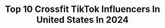 ---
title: Top 10 Crossfit TikTok Influencers In United States In 2024
description: >-
  Find top crossfit TikTok influencers in United States in 2024. Most popular hashtags: #crossfit #fyp #fitness #workout.
platform: TikTok
hits: 163
text_top: Analyze the best TikTok influencers on inBeat.
text_bottom: Our database has 163 TikTok influencers like this in United States for you to contact.
profiles:
  - username: "jam_f1t"
    fullname: >-
      Joshua Miller
    bio: >-
      🛑Follow my insta↗️ MD.18+🔞 Olympic lifting/CrossFit 🖤💪🏼😈
    location: "United States"
    followers: 86200
    engagement: 1690
    commentsToLikes: 0.052997
    id: ckblgzfqqai7m0j23g1klo6vx
    verified: false
    hashtags: "#gym, #gymshark, #blueeyes, #fitness"
  - username: "thickfila0"
    fullname: >-
      Thick Fil A
    bio: >-
      Following back on ig⬆️ Jesus first #crossfitislife Tysmmm for 100k!
    location: "United States"
    followers: 106900
    engagement: 2075
    commentsToLikes: 0.021362
    id: ck8vtjo0fgin10j78pm9rk27s
    verified: false
    hashtags: "#viral, #relatable, #pov, #fyp"
  - username: "doctorwho1109"
    fullname: >-
      DoctorWho11
    bio: >-
      #whoviansquad🤠#bowtiesarecool BFF @mark_kansas03 🤓☕️#Crossfit
    location: "United States"
    followers: 10000
    engagement: 1048
    commentsToLikes: 0.143001
    id: ck8ncg6utebeg0j7829pz1dyk
    verified: false
    hashtags: "#fyp, #friends, #comedy, #duet"
  - username: "nickdompierre"
    fullname: >-
      nickdompierre
    bio: >-
      Laura 👸🏽 Zoe 🐶 CrossFit 🏋🏻‍♂️ Youtube 📺
    location: "United States"
    followers: 51200
    engagement: 1086
    commentsToLikes: 0.035759
    id: ckbf7nv1ixlkh0j23fcbdhqkb
    verified: false
    hashtags: "#crossfit, #fitness, #skateboarding, #fyp"
  - username: "kristin_bakes"
    fullname: >-
      kristin_bakes
    bio: >-
      30. Alabama. 🔽100 lbs. Cake Creator. Wife. Mom. Plus size CrossFitter.
    location: "United States"
    followers: 2789
    engagement: 1085
    commentsToLikes: 0.072174
    id: ckbwc7bve0vkr0j238y20ht0a
    verified: false
    hashtags: "#greenscreen, #weightloss, #millennial, #obesetobeast"
  - username: "coachallyg"
    fullname: >-
      Ally
    bio: >-
      CrossFit L-2 Coach 😀 I get to help others be more healthy and fit.
    location: "United States"
    followers: 3897
    engagement: 694
    commentsToLikes: 0.033205
    id: cka61sg9ywp400i789elcr2lh
    verified: false
    hashtags: "#crossfitmama, #momsoftiktok, #keepingactive, #fyp"
  - username: "emmietanner25"
    fullname: >-
      Emily Tanner
    bio: >-
      CrossFit and fur children ♥️ Prego 🤰🏻 @justalittlebirdie
    location: "United States"
    followers: 16500
    engagement: 871
    commentsToLikes: 0.015744
    id: ckbkf1gb15x5h0j236odumf62
    verified: false
    hashtags: "#sheepadoodle, #fyp, #cute, #puppy"
  - username: "carolpetrillo26"
    fullname: >-
      Carol P
    bio: >-
      FIND ME ON INSTA 👆🏼👆🏼👆🏼 CF-L1 Coach CrossFit Gym Owner Empire Fitness
    location: "United States"
    followers: 11200
    engagement: 708
    commentsToLikes: 0.021341
    id: ckbf1cjpkndkf0j230nq3u2he
    verified: false
    hashtags: "#40club, #fitness, #strongwomen, #homefitness"
  - username: "brookeence"
    fullname: >-
      Brooke Ence
    bio: >-
      Crossfit Games, Entrepreneur, Actress
    location: "United States"
    followers: 28300
    engagement: 616
    commentsToLikes: 0.018243
    id: ck9789rpb773v0j78tepe5ot8
    verified: true
    hashtags: "#foryoupage, #workout, #happyathome, #fitness"
  - username: "barbellsandbaddecisions"
    fullname: >-
      user4624186636153
    bio: >-
      Average CrossFitter Professional faller 150lbs ⬇️ IG @barbells_and_bad_decisions
    location: "United States"
    followers: 7739
    engagement: 558
    commentsToLikes: 0.031878
    id: ckdbr8ubac2kl0j23m13hicx8
    verified: false
    hashtags: "#crossfit, #foryou, #fyp, #lift"
---